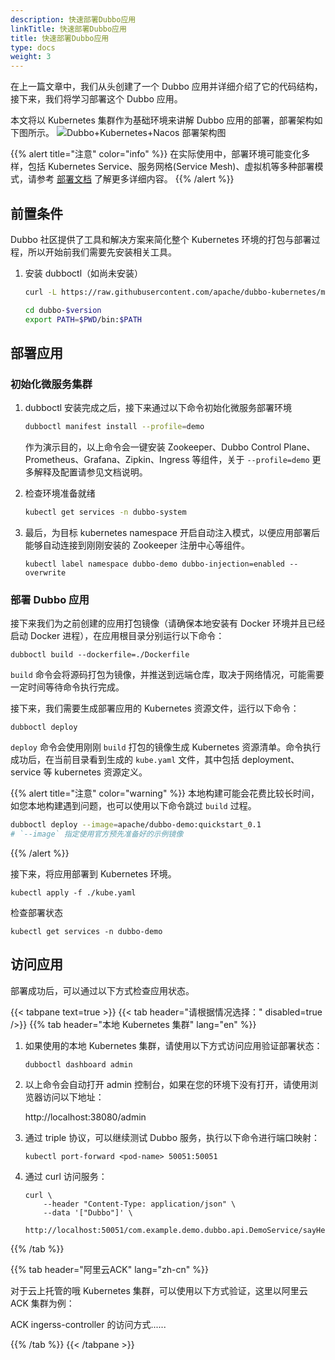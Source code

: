```yaml
---
description: 快速部署Dubbo应用
linkTitle: 快速部署Dubbo应用
title: 快速部署Dubbo应用
type: docs
weight: 3
---
```


在上一篇文章中，我们从头创建了一个 Dubbo 应用并详细介绍了它的代码结构，接下来，我们将学习部署这个 Dubbo 应用。

本文将以 Kubernetes 集群作为基础环境来讲解 Dubbo 应用的部署，部署架构如下图所示。
![Dubbo+Kubernetes+Nacos 部署架构图]()

{{% alert title="注意" color="info" %}}
在实际使用中，部署环境可能变化多样，包括 Kubernetes Service、服务网格(Service Mesh)、虚拟机等多种部署模式，请参考 [部署文档]() 了解更多详细内容。
{{% /alert %}}

## 前置条件
Dubbo 社区提供了工具和解决方案来简化整个 Kubernetes 环境的打包与部署过程，所以开始前我们需要先安装相关工具。

1. 安装 dubboctl（如尚未安装）
    ```sh
    curl -L https://raw.githubusercontent.com/apache/dubbo-kubernetes/master/release/downloadDubbo.sh | sh -

    cd dubbo-$version
    export PATH=$PWD/bin:$PATH
    ```


## 部署应用

### 初始化微服务集群

1. dubboctl 安装完成之后，接下来通过以下命令初始化微服务部署环境

    ```sh
    dubboctl manifest install --profile=demo
    ```

    作为演示目的，以上命令会一键安装 Zookeeper、Dubbo Control Plane、Prometheus、Grafana、Zipkin、Ingress 等组件，关于 `--profile=demo` 更多解释及配置请参见文档说明。

2. 检查环境准备就绪

    ```sh
    kubectl get services -n dubbo-system
    ```

3. 最后，为目标 kubernetes namespace 开启自动注入模式，以便应用部署后能够自动连接到刚刚安装的 Zookeeper 注册中心等组件。

    ```shell
    kubectl label namespace dubbo-demo dubbo-injection=enabled --overwrite
    ```

### 部署 Dubbo 应用

接下来我们为之前创建的应用打包镜像（请确保本地安装有 Docker 环境并且已经启动 Docker 进程），在应用根目录分别运行以下命令：

```shell
dubboctl build --dockerfile=./Dockerfile
```

`build` 命令会将源码打包为镜像，并推送到远端仓库，取决于网络情况，可能需要一定时间等待命令执行完成。

接下来，我们需要生成部署应用的 Kubernetes 资源文件，运行以下命令：
```shell
dubboctl deploy
```

`deploy` 命令会使用刚刚 `build` 打包的镜像生成 Kubernetes 资源清单。命令执行成功后，在当前目录看到生成的 `kube.yaml` 文件，其中包括 deployment、service 等 kubernetes 资源定义。


{{% alert title="注意" color="warning" %}}
本地构建可能会花费比较长时间，如您本地构建遇到问题，也可以使用以下命令跳过 `build` 过程。

```sh
dubboctl deploy --image=apache/dubbo-demo:quickstart_0.1
# `--image` 指定使用官方预先准备好的示例镜像
```
{{% /alert %}}

接下来，将应用部署到 Kubernetes 环境。

```shell
kubectl apply -f ./kube.yaml
```

检查部署状态
```shell
kubectl get services -n dubbo-demo
```

## 访问应用
部署成功后，可以通过以下方式检查应用状态。

{{< tabpane text=true >}}
{{< tab header="请根据情况选择：" disabled=true />}}
{{% tab header="本地 Kubernetes 集群" lang="en" %}}
<br/>

1. 如果使用的本地 Kubernetes 集群，请使用以下方式访问应用验证部署状态：

    ```shell
    dubboctl dashboard admin
    ```

2. 以上命令会自动打开 admin 控制台，如果在您的环境下没有打开，请使用浏览器访问以下地址：

    http://localhost:38080/admin

3. 通过 triple 协议，可以继续测试 Dubbo 服务，执行以下命令进行端口映射：

    ```shell
    kubectl port-forward <pod-name> 50051:50051
    ```

4. 通过 curl 访问服务：

    ```shell
    curl \
        --header "Content-Type: application/json" \
        --data '["Dubbo"]' \
        http://localhost:50051/com.example.demo.dubbo.api.DemoService/sayHello/
    ```

{{% /tab %}}

{{% tab header="阿里云ACK" lang="zh-cn" %}}
<br/>

对于云上托管的哦 Kubernetes 集群，可以使用以下方式验证，这里以阿里云 ACK 集群为例：

ACK ingerss-controller 的访问方式......

{{% /tab %}}
{{< /tabpane >}}


